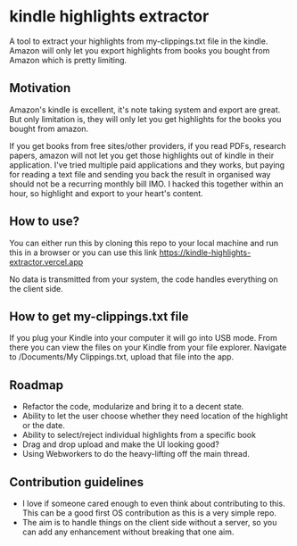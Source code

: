 # kindle highlights extractor
 A tool to extract your highlights from my-clippings.txt file in the kindle. Amazon will only let you export highlights from books you bought from Amazon which is pretty limiting.
 
 ## Motivation
 Amazon's kindle is excellent, it's note taking system and export are great. But only limitation is, they will only let you get highlights for the books you bought from amazon.
 
 If you get books from free sites/other providers, if you read PDFs, research papers, amazon will not let you get those highlights out of kindle in their application. I've tried multiple paid applications and they works, but paying for reading a text file and sending you back the result in organised way should not be a recurring monthly bill IMO. I hacked this together within an hour, so highlight and export to your heart's content.

## How to use?
You can either run this by cloning this repo to your local machine and run this in a browser or you can use this link https://kindle-highlights-extractor.vercel.app

No data is transmitted from your system, the code handles everything on the client side.

## How to get my-clippings.txt file
If you plug your Kindle into your computer it will go into USB mode. From there you can view the files on your Kindle from your file explorer. Navigate to /Documents/My Clippings.txt, upload that file into the app.

## Roadmap
- Refactor the code, modularize and bring it to a decent state.
- Ability to let the user choose whether they need location of the highlight or the date.
- Ability to select/reject individual highlights from a specific book
- Drag and drop upload and make the UI looking good?
- Using Webworkers to do the heavy-lifting off the main thread.

## Contribution guidelines
- I love if someone cared enough to even think about contributing to this. This can be a good first OS contribution as this is a very simple repo.
- The aim is to handle things on the client side without a server, so you can add any enhancement without breaking that one aim.
